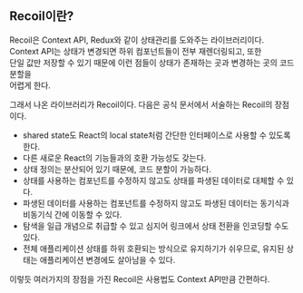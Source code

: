 ## Recoil이란?

Recoil은 Context API, Redux와 같이 상태관리를 도와주는 라이브러리이다.  
Context API는 상태가 변경되면 하위 컴포넌트들이 전부 재렌더링되고, 또한  
단일 값만 저장할 수 있기 때문에 이런 점들이 상태가 존재하는 곳과 변경하는 곳의 코드 분할을  
어렵게 한다.

그래서 나온 라이브러리가 Recoil이다. 다음은 공식 문서에서 서술하는 Recoil의 장점이다.

- shared state도 React의 local state처럼 간단한 인터페이스로 사용할 수 있도록 한다.
- 다른 새로운 React의 기능들과의 호환 가능성도 갖는다.
- 상태 정의는 분산되어 있기 때문에, 코드 분할이 가능하다.
- 상태를 사용하는 컴포넌트를 수정하지 않고도 상태를 파생된 데이터로 대체할 수 있다.
- 파생된 데이터를 사용하는 컴포넌트를 수정하지 않고도 파생된 데이터는 동기식과 비동기식 간에 이동할 수 있다.
- 탐색을 일급 개념으로 취급할 수 있고 심지어 링크에서 상태 전환을 인코딩할 수도 있다.
- 전체 애플리케이션 상태를 하위 호환되는 방식으로 유지하기가 쉬우므로, 유지된 상태는 애플리케이션 변경에도 살아남을 수 있다.

이렇듯 여러가지의 장점을 가진 Recoil은 사용법도 Context API만큼 간편하다.
